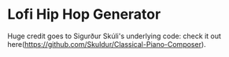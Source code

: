 # Lofi Hip Hop Generator
 
Huge credit goes to Sigurður Skúli's underlying code: check it out here(https://github.com/Skuldur/Classical-Piano-Composer).
